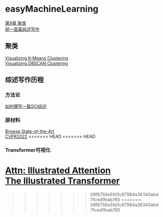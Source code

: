 # easyMachineLearning

[第9章 聚类](#聚类)  
[研一首篇综述写作](#综述写作历程)
## 聚类
[Visualizing K-Means Clustering](https://www.naftaliharris.com/blog/visualizing-k-means-clustering/)  
[Visualizing DBSCAN Clustering](https://www.naftaliharris.com/blog/visualizing-dbscan-clustering/)
## 综述写作历程
### 方法论
[如何撰写一篇SCI综述](https://www.xiahepublishing.com/2475-7543/MRP-2021-022)  
### 原材料
[Browse State-of-the-Art](https://paperswithcode.com/sota)  
[CVPR2022](https://github.com/extreme-assistant/CVPR2022-Paper-Code-Interpretation)
<<<<<<< HEAD
<<<<<<< HEAD
### Transformer可视化
[Attn: Illustrated Attention](https://towardsdatascience.com/attn-illustrated-attention-5ec4ad276ee3)  
[The Illustrated Transformer](http://jalammar.github.io/illustrated-transformer/)
=======
>>>>>>> 08f6756e5fd3c67984a36340abd7fced1feab765
=======
>>>>>>> 08f6756e5fd3c67984a36340abd7fced1feab765
